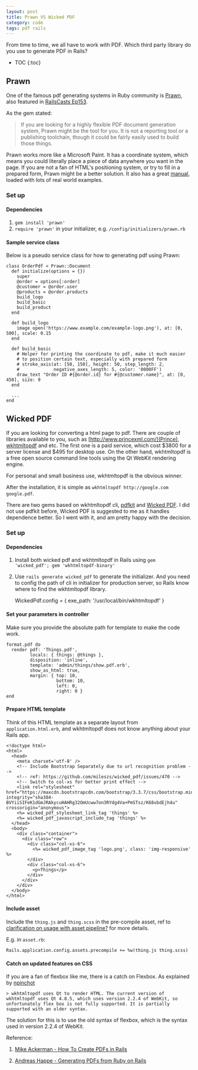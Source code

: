 ```yaml
---
layout: post
title: Prawn VS Wicked PDF
category: code
tags: pdf rails
---
```


From time to time, we all have to work with PDF. Which third party library do you use to generate PDF in Rails? 

<!--more-->

* TOC
{:toc}

## Prawn

One of the famous pdf generating systems in Ruby community is [Prawn](https://github.com/prawnpdf/prawn), also featured in [RailsCasts Ep153](http://railscasts.com/episodes/153-pdfs-with-prawn). 

As the gem stated:
> If you are looking for a highly flexible PDF document generation system, Prawn might be the tool for you. It is not a reporting tool or a publishing toolchain, though it could be fairly easily used to build those things.

Prawn works more like a Microsoft Paint. It has a coordinate system, which means you could literally place a piece of data anywhere you want in the page. If you are not a fan of HTML's positioning system, or try to fill in a prepared form, Prawn might be a better solution. It also has a great [manual](http://prawnpdf.org/manual.pdf), loaded with lots of real world examples.

### Set up

#### Dependencies

1. `gem install 'prawn'`
2. `require 'prawn'` in your initializer, e.g. `/config/initializers/prawn.rb`

#### Sample service class

Below is a pseudo service class for how to generating pdf using Prawn:

    class OrderPdf < Prawn::Document
      def initialize(options = {})
        super
        @order = options[:order]
        @customer = @order.user
        @products = @order.products
        build_logo
        build_basic
        build_product
      end
        
      def build_logo
        image open('https://www.example.com/example-logo.png'), at: [0, 500], scale: 0.15
      end
        
      def build_basic
        # Helper for printing the coordinate to pdf, make it much easier
        # to position certain text, especially with prepared form
        # stroke_axis(at: [50, 150], height: 50, step_length: 2,
        #             negative_axes_length: 5, color: '0000FF')
        draw_text "Order ID #{@order.id} for #{@customer.name}", at: [0, 450], size: 9
      end
      
      ...
    end

## Wicked PDF

If you are looking for converting a html page to pdf. There are couple of libraries available to you, such as [http://www.princexml.com/](Prince), [wkhtmltopdf](https://wkhtmltopdf.org/) and etc. The first one is a paid service, which cost $3800 for a server license and $495 for desktop use. On the other hand, wkhtmltopdf is a free open source command line tools using the Qt WebKit rendering engine.

For personal and small business use, wkhtmltopdf is the obvious winner.

After the installation, it is simple as `wkhtmltopdf http://google.com google.pdf`.

There are two gems based on wkhtmltopdf cli, [pdfkit](https://github.com/pdfkit/pdfkit) and [Wicked PDF](https://github.com/mileszs/wicked_pdf). I did not use pdfkit before, Wicked PDF is suggested to me as it handles dependence better. So I went with it, and am pretty happy with the decision.

### Set up

#### Dependencies

1. Install both wicked pdf and wkhtmltopdf in Rails using `gem 'wicked_pdf'; gem 'wkhtmltopdf-binary'`

2. Use `rails generate wicked_pdf` to generate the initializer. And you need to config the path of cli in initializer for production server, so Rails know where to find the wkhtmltopdf library.
    
    WickedPdf.config = {
      exe_path: '/usr/local/bin/wkhtmltopdf'
    }

#### Set your parameters in controller

Make sure you provide the absolute path for template to make the code work. 

    format.pdf do
      render pdf: 'Things.pdf',
             locals: { things: @things },
             disposition: 'inline',
             template: 'admin/things/show.pdf.erb',
             show_as_html: true,
             margin: { top: 10,
                       bottom: 10,
                       left: 0,
                       right: 0 }
    end

#### Prepare HTML template

Think of this HTML template as a separate layout from `application.html.erb`, and wkhtmltopdf does not know anything about your Rails app. 

    <!doctype html>
    <html>
      <head>
        <meta charset='utf-8' />
        <!-- Include Bootstrap Separately due to url recognition problem -->
        <!-- ref: https://github.com/mileszs/wicked_pdf/issues/470 -->
        <!-- Switch to col-xs for better print effect -->
        <link rel="stylesheet" href="https://maxcdn.bootstrapcdn.com/bootstrap/3.3.7/css/bootstrap.min.css" integrity="sha384-BVYiiSIFeK1dGmJRAkycuHAHRg32OmUcww7on3RYdg4Va+PmSTsz/K68vbdEjh4u" crossorigin="anonymous">
        <%= wicked_pdf_stylesheet_link_tag 'things' %>
        <%= wicked_pdf_javascript_include_tag 'things' %>
      </head>
      <body>
        <div class="container">
          <div class="row">
            <div class="col-xs-6">
              <%= wicked_pdf_image_tag 'logo.png', class: 'img-responsive' %>
            </div>
            <div class="col-xs-6">
              <p>Things</p>
            </div>
          </div>
        </div>
      </body>
    </html>

#### Include asset
    
Include the `thing.js` and `thing.scss` in the pre-compile asset, ref to [clarification on usage with asset pipeline?](https://github.com/mileszs/wicked_pdf/issues/257) for more details. 

E.g. in `asset.rb`:
    
    Rails.application.config.assets.precompile += %w(thing.js thing.scss)

#### Catch on updated features on CSS

If you are a fan of flexbox like me, there is a catch on Flexbox. As explained by [npinchot](https://github.com/wkhtmltopdf/wkhtmltopdf/issues/1522)

    > wkhtmltopdf uses Qt to render HTML. The current version of wkhtmltopdf uses Qt 4.8.5, which uses version 2.2.4 of WebKit, so unfortunately flex box is not fully supported. It is partially supported with an older syntax.
    
The solution for this is to use the old syntax of flexbox, which is the syntax used in version 2.2.4 of WebKit.

Reference:

1. [Mike Ackerman - How To Create PDFs in Rails](https://www.viget.com/articles/how-to-create-pdfs-in-rails)

2. [Andreas Happe - Generating PDFs from Ruby on Rails](https://www.snikt.net/blog/2012/04/26/wicked-pdf/)




